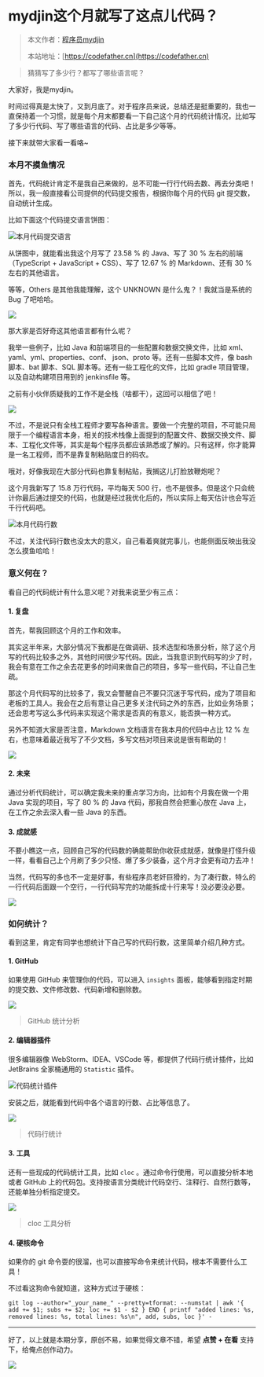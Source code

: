 # mydjin这个月就写了这点儿代码？

> 本文作者：[程序员mydjin](https://yuyuanweb.feishu.cn/wiki/Abldw5WkjidySxkKxU2cQdAtnah)
>
> 本站地址：[https://codefather.cn](https://codefather.cn)

> 猜猜写了多少行？都写了哪些语言呢？

大家好，我是mydjin。

时间过得真是太快了，又到月底了。对于程序员来说，总结还是挺重要的，我也一直保持着一个习惯，就是每个月末都要看一下自己这个月的代码统计情况，比如写了多少行代码、写了哪些语言的代码、占比是多少等等。

接下来就带大家看一看咯~

### 本月不摸鱼情况

首先，代码统计肯定不是我自己来做的，总不可能一行行代码去数、再去分类吧！所以，我一般直接看公司提供的代码提交报告，根据你每个月的代码 git 提交数，自动统计生成。

比如下面这个代码提交语言饼图：

![](https://pic.yupi.icu/5563/202311031043133.png)本月代码提交语言

从饼图中，就能看出我这个月写了 23.58 % 的 Java、写了 30 % 左右的前端（TypeScript + JavaScript + CSS）、写了 12.67 % 的 Markdown、还有 30 % 左右的其他语言。

等等，Others 是其他我能理解，这个 UNKNOWN 是什么鬼？！我就当是系统的 Bug 了吧哈哈。

![](https://pic.yupi.icu/5563/202311031043960.png)

那大家是否好奇这其他语言都有什么呢？

我举一些例子，比如 Java 和前端项目的一些配置和数据交换文件，比如 xml、yaml、yml、properties、conf、 json、proto 等。还有一些脚本文件，像 bash 脚本、bat 脚本、SQL 脚本等。还有一些工程化的文件，比如 gradle 项目管理，以及自动构建项目用到的 jenkinsfile 等。

之前有小伙伴质疑我的工作不是全栈（啥都干），这回可以相信了吧！

![](https://pic.yupi.icu/5563/202311031043040.png)

不过，不是说只有全栈工程师才要写各种语言。要做一个完整的项目，不可能只局限于一个编程语言本身，相关的技术栈像上面提到的配置文件、数据交换文件、脚本、工程化文件等，其实是每个程序员都应该熟悉或了解的。只有这样，你才能算是一名工程师，而不是靠复制粘贴度日的码农。

哦对，好像我现在大部分代码也靠复制粘贴，我搁这儿打脸放鞭炮呢？

这个月我新写了 15.8 万行代码，平均每天 500 行，也不是很多。但是这个只会统计你最后通过提交的代码，也就是经过我优化后的，所以实际上每天估计也会写近千行代码吧。

![](https://pic.yupi.icu/5563/202311031043039.png)本月代码行数

不过，关注代码行数也没太大的意义，自己看着爽就完事儿，也能侧面反映出我没怎么摸鱼哈哈！

### 意义何在？

看自己的代码统计有什么意义呢？对我来说至少有三点：

#### 1. 复盘

首先，帮我回顾这个月的工作和效率。

其实这半年来，大部分情况下我都是在做调研、技术选型和场景分析，除了这个月写的代码比较多之外，其他时间很少写代码。因此，当我意识到代码写的少了时，我会有意在工作之余去花更多的时间来做自己的项目，多写一些代码，不让自己生疏。

那这个月代码写的比较多了，我又会警醒自己不要只沉迷于写代码，成为了项目和老板的工具人。我会在之后有意让自己更多关注代码之外的东西，比如业务场景；还会思考写这么多代码来实现这个需求是否真的有意义，能否换一种方式。

另外不知道大家是否注意，Markdown 文档语言在我本月的代码中占比 12 % 左右，也意味着最近我写了不少文档，多写文档对项目来说是很有帮助的！

![](https://pic.yupi.icu/5563/202311031043958.png)

#### 2. 未来

通过分析代码统计，可以确定我未来的重点学习方向，比如有个月我在做一个用 Java 实现的项目，写了 80 % 的 Java 代码，那我自然会把重心放在 Java 上，在工作之余去深入看一些 Java 的东西。

#### 3. 成就感

不要小瞧这一点，回顾自己写的代码数的确能帮助你收获成就感，就像是打怪升级一样，看看自己上个月刷了多少只怪、爆了多少装备，这个月才会更有动力去冲！

当然，代码写的多也不一定是好事，有些程序员老奸巨猾的，为了凑行数，特么的一行代码后面跟一个空行，一行代码写完的功能拆成十行来写！没必要没必要。

![](https://pic.yupi.icu/5563/202311031043038.png)

### 如何统计？

看到这里，肯定有同学也想统计下自己写的代码行数，这里简单介绍几种方式。

#### 1. GitHub

如果使用 GitHub 来管理你的代码，可以进入 `insights` 面板，能够看到指定时期的提交数、文件修改数、代码新增和删除数。

![](https://pic.yupi.icu/5563/202311031043982.png)

> GitHub 统计分析

#### 2. 编辑器插件

很多编辑器像 WebStorm、IDEA、VSCode 等，都提供了代码行统计插件，比如 JetBrains 全家桶通用的 `Statistic` 插件。

![](https://pic.yupi.icu/5563/202311031043929.png)代码统计插件

安装之后，就能看到代码中各个语言的行数、占比等信息了。

![](https://pic.yupi.icu/5563/202311031043981.png)

> 代码行统计

#### 3. 工具

还有一些现成的代码统计工具，比如 `cloc` 。通过命令行使用，可以直接分析本地或者 GitHub 上的代码包。支持按语言分类统计代码空行、注释行、自然行数等，还能单独分析指定提交。

![](https://pic.yupi.icu/5563/202311031043980.png)

> cloc 工具分析

#### 4. 硬核命令

如果你的 git 命令耍的很溜，也可以直接写命令来统计代码，根本不需要什么工具！

不过看这狗命令就知道，这种方式过于硬核：

```
git log --author="_your_name_" --pretty=tformat: --numstat | awk '{ add += $1; subs += $2; loc += $1 - $2 } END { printf "added lines: %s, removed lines: %s, total lines: %s\n", add, subs, loc }' -
```

------

好了，以上就是本期分享，原创不易，如果觉得文章不错，希望 **点赞 + 在看** 支持下，给俺点创作动力。

![](https://pic.yupi.icu/5563/202311031043078.png)